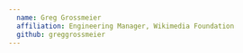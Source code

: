 ```yaml
---
  name: Greg Grossmeier
  affiliation: Engineering Manager, Wikimedia Foundation 
  github: greggrossmeier
---
```

